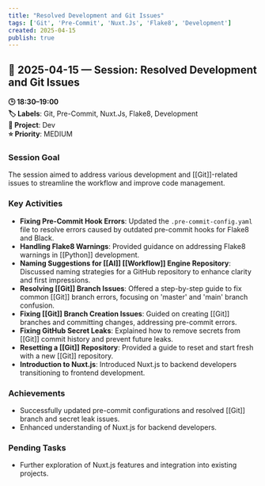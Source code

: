 ```yaml
---
title: "Resolved Development and Git Issues"
tags: ['Git', 'Pre-Commit', 'Nuxt.Js', 'Flake8', 'Development']
created: 2025-04-15
publish: true
---
```


## 📅 2025-04-15 — Session: Resolved Development and Git Issues

**🕒 18:30–19:00**  
**🏷️ Labels**: Git, Pre-Commit, Nuxt.Js, Flake8, Development  
**📂 Project**: Dev  
**⭐ Priority**: MEDIUM  


### Session Goal
The session aimed to address various development and [[Git]]-related issues to streamline the workflow and improve code management.

### Key Activities
- **Fixing Pre-Commit Hook Errors**: Updated the `.pre-commit-config.yaml` file to resolve errors caused by outdated pre-commit hooks for Flake8 and Black.
- **Handling Flake8 Warnings**: Provided guidance on addressing Flake8 warnings in [[Python]] development.
- **Naming Suggestions for [[AI]] [[Workflow]] Engine Repository**: Discussed naming strategies for a GitHub repository to enhance clarity and first impressions.
- **Resolving [[Git]] Branch Issues**: Offered a step-by-step guide to fix common [[Git]] branch errors, focusing on 'master' and 'main' branch confusion.
- **Fixing [[Git]] Branch Creation Issues**: Guided on creating [[Git]] branches and committing changes, addressing pre-commit errors.
- **Fixing GitHub Secret Leaks**: Explained how to remove secrets from [[Git]] commit history and prevent future leaks.
- **Resetting a [[Git]] Repository**: Provided a guide to reset and start fresh with a new [[Git]] repository.
- **Introduction to Nuxt.js**: Introduced Nuxt.js to backend developers transitioning to frontend development.

### Achievements
- Successfully updated pre-commit configurations and resolved [[Git]] branch and secret leak issues.
- Enhanced understanding of Nuxt.js for backend developers.

### Pending Tasks
- Further exploration of Nuxt.js features and integration into existing projects.
